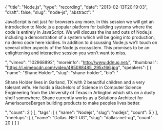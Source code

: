 {
  "title": "Node.js",
  "type": "recording",
  "date": "2013-02-13T20:19:03",
  "draft": false,
  "slug": "node-js",
  "abstract": "<p>JavaScript is not just for browsers any more. In this session we will get an introduction to Node.js a popular platform for building systems where the code is entirely in JavaScript.  We will discuss the ins and outs of Node.js including a demonstration of a system which will be going into production, no demo code here kiddies.  In addition to discussing Node.js we'll touch on several other aspects of the Node.js ecosystem.  This promises to be an enlightening and interactive session you won't want to miss.</p>",
  "vimeo": "102968892",
  "moreinfo": "http://www.ddnug.net/",
  "thumbnail": "https://i.vimeocdn.com/video/485088485_295x166.jpg",
  "speakers": [
    {
      "name": "Shane Holder",
      "slug": "shane-holder",
      "bio": "<p>Shane Holder lives in Garland, TX with 2 beautiful children and a very tolerant wife. He holds a Bachelors of Science in Computer Science Engineering from the University of Texas in Arlington which sits on a dusty shelf somewhere. Shane currently works as a Solutions Architect for AmerisourceBergen building products to make peoples lives better.</p>",
      "count": 2
    }
  ],
  "tags": [
    {
      "name": "Nodejs",
      "slug": "nodejs",
      "count": 5
    }
  ],
  "meetups": [
    {
      "name": "Dallas .NET UG",
      "slug": "dallas-net-ug",
      "count": 20
    }
  ]
}